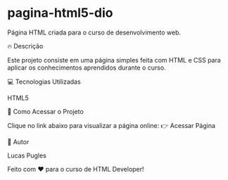 # pagina-html5-dio

Página HTML criada para o curso de desenvolvimento web.

🔥 Descrição

Este projeto consiste em uma página simples feita com HTML e CSS para aplicar os conhecimentos aprendidos durante o curso.

💻 Tecnologias Utilizadas

HTML5

📌 Como Acessar o Projeto

Clique no link abaixo para visualizar a página online:
👉 Acessar Página

📄 Autor

Lucas Pugles

Feito com ❤️ para o curso de HTML Developer!

